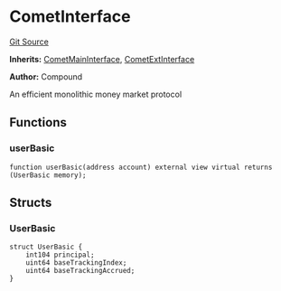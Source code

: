 # CometInterface
[Git Source](https://github.com/larrythecucumber321/protocol/blob/3222eb21fbb20ddd3d3fa2233072dfa96ea3e340/contracts/plugins/assets/compoundv3/vendor/CometInterface.sol)

**Inherits:**
[CometMainInterface](/src/contracts/plugins/assets/compoundv3/vendor/CometMainInterface.sol/abstract.CometMainInterface.md), [CometExtInterface](/src/contracts/plugins/assets/compoundv3/vendor/CometExtInterface.sol/abstract.CometExtInterface.md)

**Author:**
Compound

An efficient monolithic money market protocol


## Functions
### userBasic


```solidity
function userBasic(address account) external view virtual returns (UserBasic memory);
```

## Structs
### UserBasic

```solidity
struct UserBasic {
    int104 principal;
    uint64 baseTrackingIndex;
    uint64 baseTrackingAccrued;
}
```

